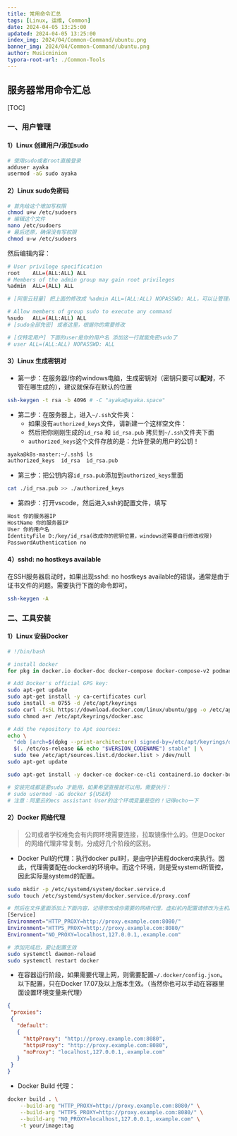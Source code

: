 ```yaml
---
title: 常用命令汇总
tags: [Linux, 运维, Common]
date: 2024-04-05 13:25:00
updated: 2024-04-05 13:25:00
index_img: 2024/04/Common-Command/ubuntu.png
banner_img: 2024/04/Common-Command/ubuntu.png
author: Musicminion
typora-root-url: ./Common-Tools
---
```


## 服务器常用命令汇总

[TOC]

### 一、用户管理

#### 1）Linux 创建用户/添加sudo

```bash
# 使用sudo或者root直接登录
adduser ayaka
usermod -aG sudo ayaka
```

#### 2）Linux sudo免密码

```bash
# 首先给这个增加写权限
chmod u+w /etc/sudoers
# 编辑这个文件
nano /etc/sudoers
# 最后还原，确保没有写权限
chmod u-w /etc/sudoers
```

然后编辑内容：

```bash
# User privilege specification
root	ALL=(ALL:ALL) ALL
# Members of the admin group may gain root privileges
%admin  ALL=(ALL) ALL 

# [阿里云轻量] 把上面的修改成 %admin ALL=(ALL:ALL) NOPASSWD: ALL，可以让管理员免密sudo

# Allow members of group sudo to execute any command
%sudo	ALL=(ALL:ALL) ALL
# [sudo全部免密] 或者这里，根据你的需要修改

# [仅特定用户] 下面的user是你的用户名 添加这一行就能免密sudo了
# user ALL=(ALL:ALL) NOPASSWD: ALL
```

#### 3）Linux 生成密钥对

- 第一步：在服务器/你的windows电脑，生成密钥对（密钥只要可以**配对**，不管在哪生成的），建议就保存在默认的位置

```bash
ssh-keygen -t rsa -b 4096 # -C "ayaka@ayaka.space"
```

- 第二步：在服务器上，进入`~/.ssh`文件夹：
  - 如果没有`authorized_keys`文件，请新建一个这样空文件：
  - 然后把你刚刚生成的`id_rsa` 和 `id_rsa.pub` 拷贝到`~/.ssh`文件夹下面
  - `authorized_keys`这个文件存放的是：允许登录的用户的公钥！

```bash
ayaka@k8s-master:~/.ssh$ ls
authorized_keys  id_rsa  id_rsa.pub
```

- 第三步：把公钥内容`id_rsa.pub`添加到`authorized_keys`里面

```bash
cat ./id_rsa.pub >> ./authorized_keys
```

- 第四步：打开vscode，然后进入ssh的配置文件，填写

```txt
Host 你的服务器IP
HostName 你的服务器IP
User 你的用户名
IdentityFile D:/key/id_rsa(改成你的密钥位置，windows还需要自行修改权限)
PasswordAuthentication no
```

#### 4）sshd: no hostkeys available

在SSH服务器启动时，如果出现sshd: no hostkeys available的错误，通常是由于证书文件的问题。需要执行下面的命令即可。

```bash
ssh-keygen -A
```

### 二、工具安装

#### 1）Linux 安装Docker

```bash
# !/bin/bash

# install docker
for pkg in docker.io docker-doc docker-compose docker-compose-v2 podman-docker containerd runc; do sudo apt-get remove $pkg; done

# Add Docker's official GPG key:
sudo apt-get update
sudo apt-get install -y ca-certificates curl
sudo install -m 0755 -d /etc/apt/keyrings
sudo curl -fsSL https://download.docker.com/linux/ubuntu/gpg -o /etc/apt/keyrings/docker.asc
sudo chmod a+r /etc/apt/keyrings/docker.asc

# Add the repository to Apt sources:
echo \
  "deb [arch=$(dpkg --print-architecture) signed-by=/etc/apt/keyrings/docker.asc] https://download.docker.com/linux/ubuntu \
  $(. /etc/os-release && echo "$VERSION_CODENAME") stable" | \
  sudo tee /etc/apt/sources.list.d/docker.list > /dev/null
sudo apt-get update

sudo apt-get install -y docker-ce docker-ce-cli containerd.io docker-buildx-plugin docker-compose-plugin

# 安装完成都是要sudo 才能用，如果希望直接就可以用，需要执行：
# sudo usermod -aG docker ${USER}
# 注意：阿里云的ecs assistant User的这个环境变量是空的！记得echo一下
```

#### 2）Docker 网络代理

> 公司或者学校难免会有内网环境需要连接，拉取镜像什么的。但是Docker的网络代理非常复制，分成好几个阶段的区别。

- Docker Pull的代理：执行docker pull时，是由守护进程dockerd来执行。因此，代理需要配在dockerd的环境中。而这个环境，则是受systemd所管控，因此实际是systemd的配置。

```bash
sudo mkdir -p /etc/systemd/system/docker.service.d
sudo touch /etc/systemd/system/docker.service.d/proxy.conf

# 然后在文件里面添加上下面内容，记得修改成你需要的网络代理，虚拟机内配置请修改为主机的IP
[Service]
Environment="HTTP_PROXY=http://proxy.example.com:8080/"
Environment="HTTPS_PROXY=http://proxy.example.com:8080/"
Environment="NO_PROXY=localhost,127.0.0.1,.example.com"

# 添加完成后，要让配置生效
sudo systemctl daemon-reload
sudo systemctl restart docker
```

- 在容器运行阶段，如果需要代理上网，则需要配置`~/.docker/config.json`。以下配置，只在Docker 17.07及以上版本生效。（当然你也可以手动在容器里面设置环境变量来代理）

```json
{
 "proxies":
 {
   "default":
   {
     "httpProxy": "http://proxy.example.com:8080",
     "httpsProxy": "http://proxy.example.com:8080",
     "noProxy": "localhost,127.0.0.1,.example.com"
   }
 }
}
```

- Docker Build 代理：

```bash
docker build . \
    --build-arg "HTTP_PROXY=http://proxy.example.com:8080/" \
    --build-arg "HTTPS_PROXY=http://proxy.example.com:8080/" \
    --build-arg "NO_PROXY=localhost,127.0.0.1,.example.com" \
    -t your/image:tag
```

